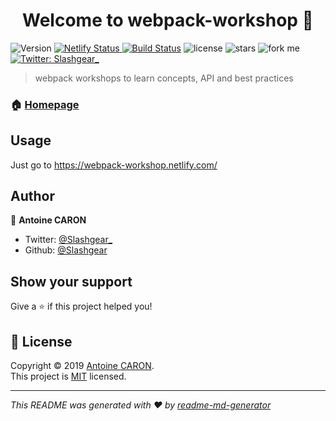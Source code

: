 <h1 align="center">Welcome to webpack-workshop 👋</h1>
<p>
  <img alt="Version" src="https://img.shields.io/npm/v/webpack-workshop.svg">
  <a href="https://app.netlify.com/sites/webpack-workshop/deploys">
      <img alt="Netlify Status" src="https://api.netlify.com/api/v1/badges/7f294250-3f68-4dd3-844b-21fbdae76905/deploy-status" target="_blank" />
  </a>
  <a href="https://travis-ci.org/Slashgear/webpack-workshop"><img src="https://travis-ci.org/Slashgear/webpack-workshop.svg?branch=master" alt="Build Status"></a>
  <img src="https://img.shields.io/github/license/Slashgear/webpack-workshop.svg" alt="license">
  <img src="https://img.shields.io/github/stars/Slashgear/webpack-workshop.svg?style=social" alt="stars">
  <img src="https://img.shields.io/github/forks/Slashgear/webpack-workshop.svg?style=social" alt="fork me">
  <a href="https://twitter.com/Slashgear_">
    <img alt="Twitter: Slashgear_" src="https://img.shields.io/twitter/follow/Slashgear_.svg?style=social" target="_blank" />
  </a>
</p>

> webpack workshops to learn concepts, API and best practices

### 🏠 [Homepage](https://webpack-workshop.netlify.com/)

## Usage

Just go to https://webpack-workshop.netlify.com/

## Author

👤 **Antoine CARON**

- Twitter: [@Slashgear\_](https://twitter.com/Slashgear_)
- Github: [@Slashgear](https://github.com/Slashgear)

## Show your support

Give a ⭐️ if this project helped you!

## 📝 License

Copyright © 2019 [Antoine CARON](https://github.com/Slashgear).<br />
This project is [MIT](https://github.com/Slashgear/webpack-workshop/blob/master/LICENSE) licensed.

---

_This README was generated with ❤️ by [readme-md-generator](https://github.com/kefranabg/readme-md-generator)_
